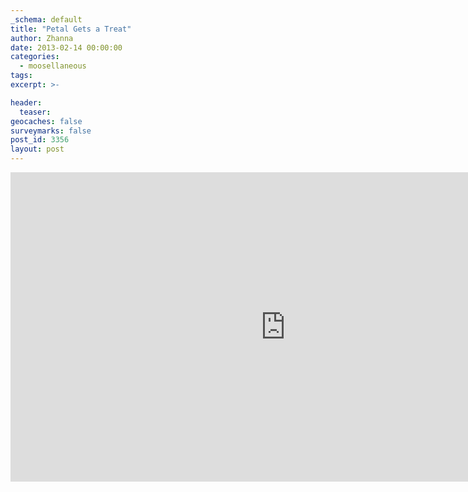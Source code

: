 ```yaml
---
_schema: default
title: "Petal Gets a Treat"
author: Zhanna
date: 2013-02-14 00:00:00
categories:
  - moosellaneous
tags:
excerpt: >-

header:
  teaser:
geocaches: false
surveymarks: false
post_id: 3356
layout: post 
---
```


<div class="embed-youtube">
  <iframe width="880" height="495" src="https://www.youtube.com/embed/APauCTR6uqY?rel=0" title="YouTube video player" frameborder="0" allow="accelerometer; autoplay; clipboard-write; encrypted-media; gyroscope; picture-in-picture" allowfullscreen></iframe>
</div>